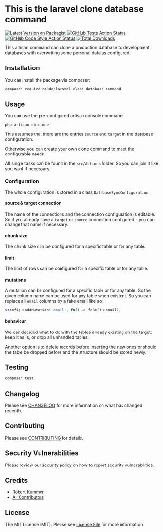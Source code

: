 # This is the laravel clone database command

[![Latest Version on Packagist](https://img.shields.io/packagist/v/rokde/laravel-clone-database-command.svg?style=flat-square)](https://packagist.org/packages/rokde/laravel-clone-database-command)
[![GitHub Tests Action Status](https://img.shields.io/github/actions/workflow/status/rokde/laravel-clone-database-command/run-tests.yml?branch=main&label=tests&style=flat-square)](https://github.com/rokde/laravel-clone-database-command/actions?query=workflow%3Arun-tests+branch%3Amain)
[![GitHub Code Style Action Status](https://img.shields.io/github/actions/workflow/status/rokde/laravel-clone-database-command/fix-php-code-style-issues.yml?branch=main&label=code%20style&style=flat-square)](https://github.com/rokde/laravel-clone-database-command/actions?query=workflow%3A"Fix+PHP+code+style+issues"+branch%3Amain)
[![Total Downloads](https://img.shields.io/packagist/dt/rokde/laravel-clone-database-command.svg?style=flat-square)](https://packagist.org/packages/rokde/laravel-clone-database-command)

This artisan command can clone a production database to development databases with overwriting some personal data as configured.

## Installation

You can install the package via composer:

```bash
composer require rokde/laravel-clone-database-command
```

## Usage

You can use the pre-configured artisan console command:

```bash
php artisan db:clone
```

This assumes that there are the entries `source` and `target` in the database configuration.

Otherwise you can create your own clone command to meet the configurable needs.

All single tasks can be found in the `src/Actions` folder. So you can join it like you want if necessary. 

### Configuration

The whole configuration is stored in a class `DatabaseSyncConfiguration`.

#### source & target connection

The name of the connections and the connection configuration is editable. So if you already have a `target` or `source` connection configured - you can change that name if necessary.

#### chunk size

The chunk size can be configured for a specific table or for any table.

#### limit

The limit of rows can be configured for a specific table or for any table.

#### mutations

A mutation can be configured for a specific table or for any table. So the given column name can be used for any table when existent. So you can replace all `email` columns by a fake email like so:

```php
$config->addMutation('email', fn() => fake()->email);
```

#### behaviour

We can decided what to do with the tables already existing on the target: keep it as is, or drop all unhandled tables.

Another option is to delete records before inserting the new ones or should the table be dropped before and the structure should be stored newly.


## Testing

```bash
composer test
```

## Changelog

Please see [CHANGELOG](CHANGELOG.md) for more information on what has changed recently.

## Contributing

Please see [CONTRIBUTING](CONTRIBUTING.md) for details.

## Security Vulnerabilities

Please review [our security policy](../../security/policy) on how to report security vulnerabilities.

## Credits

- [Robert Kummer](https://github.com/rokde)
- [All Contributors](../../contributors)

## License

The MIT License (MIT). Please see [License File](LICENSE.md) for more information.
